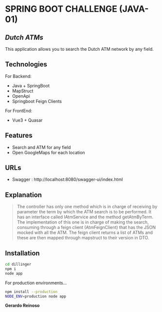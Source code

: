 # SPRING BOOT CHALLENGE (JAVA-01)
## _Dutch ATMs_

This application allows you to search the Dutch ATM network by any field.
## Technologies
For Backend:
- Java + SpringBoot
- MapStruct
- OpenApi
- Springboot Feign Clients

For FrontEnd:
- Vue3 + Quasar

## Features

- Search and ATM for any field
- Open GoogleMaps for each location

## URLs
- Swagger : http://localhost:8080/swagger-ui/index.html

## Explanation

> The controller has only one method which is in charge of receiving by parameter the term by which the ATM search is to be performed.
It has an interface called IAtmService and the method getAtmByTerm. The implementation of this one is in charge of making the search, consuming through a feign client (AtmFeignClient) that has the JSON mocked with all the ATM. The feign client returns a list of ATMs and these are then mapped through mapstruct to their version in DTO.


## Installation


```sh
cd dillinger
npm i
node app
```

For production environments...

```sh
npm install --production
NODE_ENV=production node app
```


**Gerardo Reinoso**


